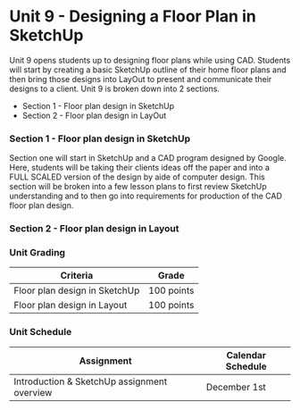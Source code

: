 # Unit 9 - Designing a Floor Plan in SketchUp

Unit 9 opens students up to designing floor plans while using CAD. Students will start by creating a basic SketchUp outline of their home floor plans and then bring those designs into LayOut to present and communicate their designs to a client. Unit 9 is broken down into 2 sections.

- Section 1 - Floor plan design in SketchUp
- Section 2 - Floor plan design in LayOut

### Section 1 - Floor plan design in SketchUp

Section one will start in SketchUp and a CAD program designed by Google. Here, students will be taking their clients ideas off the paper and into a FULL SCALED version of the design by aide of computer design. This section will be broken into a few lesson plans to first review SketchUp understanding and to then go into requirements for production of the CAD floor plan design.

### Section 2 - Floor plan design in Layout



### Unit Grading

| Criteria  | Grade |
| ------------- | ------------- |
| Floor plan design in SketchUp  | 100 points  |
| Floor plan design in Layout  | 100 points  |


### Unit Schedule

| Assignment  | Calendar Schedule |
| ------------- | ------------- |
| Introduction & SketchUp assignment overview  | December 1st   |
